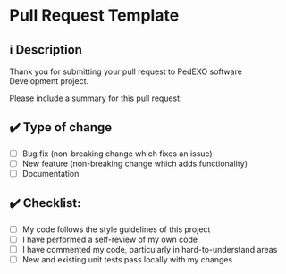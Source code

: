 # Pull Request Template

## :information_source: Description
Thank you for submitting your pull request to PedEXO software Development project.

Please include a summary for this pull request:

## :heavy_check_mark: Type of change

- [ ] Bug fix (non-breaking change which fixes an issue)
- [ ] New feature (non-breaking change which adds functionality)
- [ ] Documentation

## :heavy_check_mark: Checklist:

- [ ] My code follows the style guidelines of this project
- [ ] I have performed a self-review of my own code
- [ ] I have commented my code, particularly in hard-to-understand areas
- [ ] New and existing unit tests pass locally with my changes
